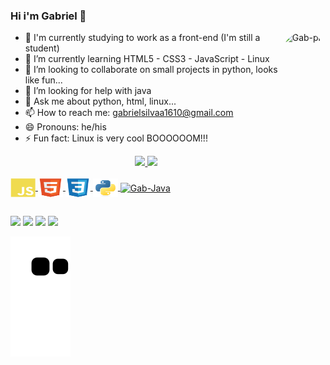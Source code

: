 ### Hi i'm Gabriel 👋

<img align="right" alt="Gab-pic" height="200" style="border-radius:50px;" src="https://share-cdn.picrew.me/shareImg/org/202202/1170750_D2oK6kBR.png">

- 🔭 I'm currently studying to work as a front-end (I'm still a student)
- 🌱 I’m currently learning HTML5 - CSS3 - JavaScript - Linux
- 👯 I’m looking to collaborate on small projects in python, looks like fun...
- 🤔 I’m looking for help with java
- 💬 Ask me about python, html, linux...
- 📫 How to reach me: gabrielsilvaa1610@gmail.com
- 😄 Pronouns: he/his
- ⚡ Fun fact: Linux is very cool BOOOOOOM!!!

<div align="center">
  <a href="https://github.com/GabrielVinicius00">
  <img height="170em" src="https://github-readme-stats.vercel.app/api?username=GabrielVinicius00&show_icons=true&theme=dracula&include_all_commits=true&count_private=true"/>
  <img height="170em" src="https://github-readme-stats.vercel.app/api/top-langs/?username=GabrielVinicius00&layout=compact&langs_count=7&theme=dracula"/>
</div>
  
<div style="display: inline_block"><br>
  <img align="center" alt="Gab-Js" height="30" width="40" src="https://raw.githubusercontent.com/devicons/devicon/master/icons/javascript/javascript-plain.svg">
  <img align="center" alt="Gab-HTML" height="30" width="40" src="https://raw.githubusercontent.com/devicons/devicon/master/icons/html5/html5-original.svg">
  <img align="center" alt="Gab-CSS" height="30" width="40" src="https://raw.githubusercontent.com/devicons/devicon/master/icons/css3/css3-original.svg">
  <img align="center" alt="Gab-Python" height="30" width="40" src="https://raw.githubusercontent.com/devicons/devicon/master/icons/python/python-original.svg">
  <img align="center" alt="Gab-Java" height="30" width="40" src="https://cdn.jsdelivr.net/gh/devicons/devicon/icons/java/java-original.svg">
</div>
  
  ##
  
  <div> 
  <a href="https://www.instagram.com/gabriel_vinicius0_0/" target="_blank"><img src="https://img.shields.io/badge/-Instagram-%23E4405F?style=for-the-badge&logo=instagram&logoColor=white" target="_blank"></a>
 <a href="https://discord.com/channels/@me" target="_blank"><img src="https://img.shields.io/badge/Discord-7289DA?style=for-the-badge&logo=discord&logoColor=white" target="_blank"></a> 
  <a href = "mailto:gabrielsilvaa1610@gmai.com"><img src="https://img.shields.io/badge/-Gmail-%23333?style=for-the-badge&logo=gmail&logoColor=white" target="_blank"></a>
  <a href="https://www.linkedin.com/in/gabriel-silva-426697230/" target="_blank"><img src="https://img.shields.io/badge/-LinkedIn-%230077B5?style=for-the-badge&logo=linkedin&logoColor=white" target="_blank"></a> 
 
  ![Snake animation](https://github.com/rafaballerini/rafaballerini/blob/output/github-contribution-grid-snake.svg)
 
</div>

